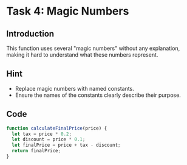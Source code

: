 # Task 4: Magic Numbers

## Introduction

This function uses several "magic numbers" without any explanation, making it hard to understand what these numbers represent.

## Hint

- Replace magic numbers with named constants.
- Ensure the names of the constants clearly describe their purpose.

## Code

```javascript
function calculateFinalPrice(price) {
  let tax = price * 0.2;
  let discount = price * 0.1;
  let finalPrice = price + tax - discount;
  return finalPrice;
}
```
